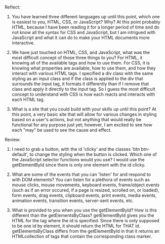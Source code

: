 Reflect:
1. You have learned three different languages up until this point, which one is easiest to you, HTML, CSS, or JavaScript? Why?
At this point probably HTML, because I have been reading it for a longer period of time and do not know all the syntax for CSS and JavaScript, but I am intrigued with JavaScript and what it can do to make your HTML documents more interactive.

2. We have just touched on HTML, CSS, and JavaScript, what was the most difficult concept of those three things to you?
For HTML, it knowing all of the available tags and how to use them.  For CSS, it is knowing what properties are available, how to use them, and how they interact with various HTML tags.  I specified a div class with the same styling as an input class and if the class is applied to the div that surrounds the input tag, it formats it differently than if I remove that class and apply it directly to the input tag.  So I guess the most difficult concept to understand with CSS is how each reacts and interacts with each HTML tag.

3. What is a site that you could build with your skills up until this point?
At this point, a very basic site that will allow for various changes in styling based on a user's actions, but not anything that would really be functional for any purpose just yet; however, I am excited to see how each "may" be used to see the cause and effect.


Review:
1. I need to grab a button, with the id 'clicky' and the classes 'btn btn-default', to change the styling when the button is clicked.  Which one of the JavaScript selector functions would you use?
I would use the getElementById since there is only one element with the id clicky.

2. What are some of the events that you can 'listen' for and respond to with DOM elements?
You can listen for a plethora of events such as mouse clicks, mouse movements, keyboard events, frame/object events (such as if an error occured, if a page is resized, scrolled on, or loaded), form events, drag events, clipboard events, print events, media events, animation events, transition events, server-sent events, etc.

3. What is provided to you when you use the getElementById? How is this different than the getElementsByClass?
getElementById gives you the HTML for the tag where the id is specified.  Since there is only supposed to be one id by element, it should return the HTML for THAT id.  getElementsByClass differs from the getElementById in that it returns an HTMLcollection of tags that contain the corresponding class marker.
